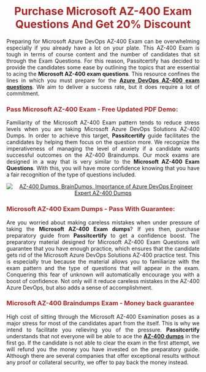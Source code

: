 <meta CHARSET="UTF-8"/>
<h1 style="color:brown;text-align:center;">Purchase Microsoft AZ-400 Exam Questions And Get 20% Discount</h1>

<p style="text-align:justify">Preparing for Microsoft Azure DevOps AZ-400 Exam can be overwhelming especially if you already have a lot on your plate. This AZ-400 Exam is tough in terms of course content and the number of candidates that sit through the Exam Questions. For this reason, Passitcertify has decided to provide the candidates some ease by outlining the topics that are essential to acing the <strong>Microsoft AZ-400 exam questions</strong>. This resource confines the lines in which you must prepare for the <a href="https://www.passitcertify.com/microsoft/az-400-questions.html"><strong>Azure DevOps AZ-400 exam questions</strong></a>. We aim to deliver a success rate, but it does require a lot of commitment.</p>

<h3 style="color:brown;text-align:left;">Pass Microsoft AZ-400 Exam - Free Updated PDF Demo:</h3>

<p style="text-align:justify">Familiarity of the Microsoft AZ-400 Exam pattern tends to reduce stress levels when you are taking Microsoft Azure DevOps Solutions AZ-400 Dumps. In order to achieve this target, <strong>Passitcertify</strong> guide facilitates the candidates by helping them focus on the question more. We recognize the imperativeness of managing the level of anxiety if a candidate wants successful outcomes on the AZ-400 Braindumps. Our mock exams are designed in a way that is very similar to the <strong>Microsoft AZ-400 Exam Questions</strong>. With this, you will have more confidence knowing that you have a fair recognition of the type of questions included.</p>

<p style="text-align: center;"><a href="https://www.passitcertify.com/microsoft/az-400-questions.html" rel="NOFOLLOW"><img alt="AZ-400 Dumps, BrainDumps, Importance of Azure DevOps Engineer Expert AZ-400 Dumps" src="https://bit.ly/2ToUvun" /></a></p>

<h3 style="color:brown;text-align:left;">Microsoft AZ-400 Exam Dumps - Pass With Guarantee:</h3>

<p style="text-align:justify">Are you worried about making careless mistakes when under pressure of taking the <strong>Microsoft AZ-400 Exam dumps</strong>? If yes then, purchase preparatory guide from <strong>Passitcertify</strong> to get a confidence boost. The preparatory material designed for Microsoft AZ-400 Exam Questions will guarantee that you have enough practice, which ensures that the candidate gets rid of the Microsoft Azure DevOps Solutions AZ-400 practice test. This is especially true because the material allows you to familiarize with the exam pattern and the type of questions that will appear in the exam. Conquering this fear of unknown will automatically encourage you with a boost of confidence. Not only will it reduce careless mistakes in the AZ-400 Azure DevOps, but also adds a sense of accomplishment.</p>

<h3 style="color:brown;text-align:left;">Microsoft AZ-400 Braindumps Exam - Money back guarantee</h3>

<p style="text-align:justify">High cost of sitting through the Microsoft AZ-400 Examination poses as a major stress for most of the candidates apart from the  itself. This is why we intend to facilitate you relieving you of the pressure. <strong>Passitcertify</strong> understands that not everyone will be able to ace the <strong><a href="https://www.passitcertify.com/microsoft/az-400-questions.html">AZ-400 dumps</a></strong> in the first go. If the candidate is not able to clear the exam in the first attempt, we will refund you the money you have invested on the preparatory guide. Although there are several companies that offer exceptional results without any proof or collateral security, we offer to pay back the money instead.</p>
